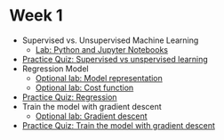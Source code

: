 # Week 1

- Supervised vs. Unsupervised Machine Learning
    - [Lab: Python and Jupyter Notebooks](https://github.com/rvasquez25/Machine-Learning-Specialization-Coursera/blob/ReleaseWeek01/Course%201%20-%20Supervised%20Machine%20Learning%20-%20Regression%20and%20Classification/Week%201/C1_W1_Lab01_Python_Jupyter_Soln.ipynb)
- [Practice Quiz: Supervised vs unspervised learning](https://github.com/rvasquez25/Machine-Learning-Specialization-Coursera/blob/ReleaseWeek01/Course%201%20-%20Supervised%20Machine%20Learning%20-%20Regression%20and%20Classification/Week%201/quizzes/practicequizsupervisedvsunsupervisedlearning.png)
- Regression Model
    - [Optional lab: Model representation](https://github.com/rvasquez25/Machine-Learning-Specialization-Coursera/blob/ReleaseWeek01/Course%201%20-%20Supervised%20Machine%20Learning%20-%20Regression%20and%20Classification/Week%201/C1_W1_Lab02_Model_Representation_Soln.ipynb)
    - [Optional lab: Cost function](https://github.com/rvasquez25/Machine-Learning-Specialization-Coursera/blob/ReleaseWeek01/Course%201%20-%20Supervised%20Machine%20Learning%20-%20Regression%20and%20Classification/Week%201/C1_W1_Lab03_Cost_function_Soln.ipynb)
- [Practice Quiz: Regression](https://github.com/rvasquez25/Machine-Learning-Specialization-Coursera/blob/ReleaseWeek01/Course%201%20-%20Supervised%20Machine%20Learning%20-%20Regression%20and%20Classification/Week%201/quizzes/practicequizregression.png)
- Train the model with gradient descent
    - [Optional lab: Gradient descent](https://github.com/rvasquez25/Machine-Learning-Specialization-Coursera/blob/ReleaseWeek01/Course%201%20-%20Supervised%20Machine%20Learning%20-%20Regression%20and%20Classification/Week%201/C1_W1_Lab04_Gradient_Descent_Soln.ipynb)
- [Practice Quiz: Train the model with gradient descent](https://github.com/rvasquez25/Machine-Learning-Specialization-Coursera/blob/ReleaseWeek01/Course%201%20-%20Supervised%20Machine%20Learning%20-%20Regression%20and%20Classification/Week%201/quizzes/practicequiztrainthemodelwithgradientdescent.png)